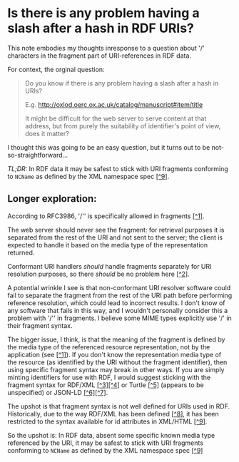 # Is there is any problem having a slash after a hash in RDF URIs?

This note embodies my thoughts inresponse to a question about '/' characters in the fragment part of URI-references in RDF data.

For context, the orginal question:

> Do you know if there is any problem having a slash after a hash in URIs?
>
> E.g. http://oxlod.oerc.ox.ac.uk/catalog/manuscript#item/title
>
> It might be difficult for the web server to serve content at that address, but from purely the suitability of identifier's point of view, does it matter? 

I thought this was going to be an easy question, but it turns out to be not-so-straightforward...

_TL;DR:_ In RDF data it may be safest to stick with URI fragments conforming to `NCName` as defined by the XML namespace spec [[^9]][9].

## Longer exploration:

According to RFC3986, '/'' is specifically allowed in fragments [[^1]][1].

[1]: https://tools.ietf.org/html/rfc3986#section-3.5

The web server should never see the fragment: for retrieval purposes it is separated from the rest of the URI and not sent to the server; the client is expected to handle it based on the media type of the representation returned.

Conformant URI handlers _should_ handle fragments separately for URI resolution purposes, so there _should_ be no problem here [[^2]][2].

[2]: https://tools.ietf.org/html/rfc3986#section-5.2

A potential wrinkle I see is that non-conformant URI resolver software could fail to separate the fragment from the rest of the URI path before performing reference resolution, which could lead to incorrect results.  I don't know of any software that fails in this way, and I wouldn't personally consider this a problem with '/'' in fragments.  I believe some MIME types explicitly use '/' in their fragment syntax.

The bigger issue, I think, is that the meaning of the fragment is defined by the media type of the referenced resource representation, not by the application (see [[^1]][1]).  If you don't know the representation media type of the resource (as identified by the URI without the fragment identifier), then using specific fragment syntax may break in other ways.  If you are simply minting identifiers for use with RDF, I would suggest sticking with the fragment syntax for RDF/XML [[^3]][3][[^4]][4] or Turtle [[^5]][5] (appears to be unspecified) or JSON-LD [[^6]][6][[^7]][7].

[3]: http://www.w3.org/TR/rdf-syntax-grammar/#bib-RFC3023

[4]: https://tools.ietf.org/html/rfc3023#section-5

[5]: http://www.w3.org/TR/turtle/#sec-mediaReg

[6]: http://www.w3.org/TR/json-ld/#iana-considerations

[7]: http://www.w3.org/TR/rdf11-concepts/#section-fragID

The upshot is that fragment syntax is not well defined for URIs used in RDF.  Historically, due to the way RDF/XML has been defined [[^8]][8], it has been restricted to the syntax available for id attributes in XML/HTML [[^9]][9].

[8]: http://www.w3.org/TR/rdf-syntax-grammar/#rdf-id

[9]: http://www.w3.org/TR/REC-xml-names/#NT-NCName

So the upshot is: In RDF data, absent some specific known media type referenced by the URI, it may be safest to stick with URI fragments conforming to `NCName` as defined by the XML namespace spec [[^9]][9]

